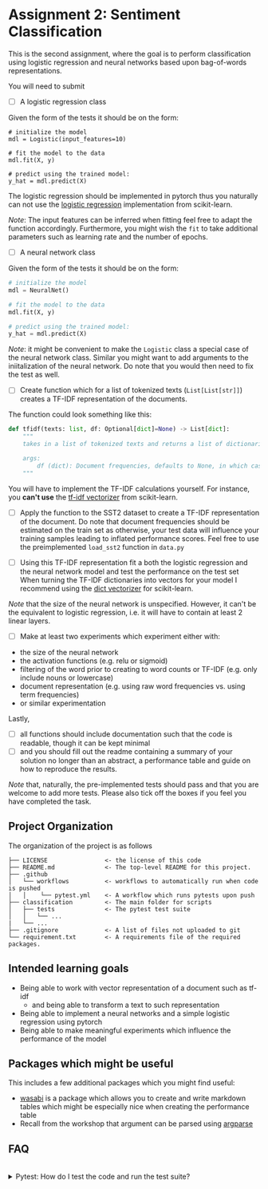 

# Assignment 2: Sentiment Classification
This is the second assignment, where the goal is to perform classification using logistic regression and neural networks based upon bag-of-words representations.

You will need to submit

- [ ] A logistic regression class


Given the form of the tests it should be on the form:
```
# initialize the model
mdl = Logistic(input_features=10)

# fit the model to the data
mdl.fit(X, y)

# predict using the trained model:
y_hat = mdl.predict(X)
```

The logistic regression should be implemented in pytorch thus you naturally can not use the [logistic regression](https://scikit-learn.org/stable/modules/generated/sklearn.linear_model.LogisticRegression.html) implementation from scikit-learn.

*Note*: The input features can be inferred when fitting feel free to adapt the function accordingly. Furthermore, you might wish the `fit` to take additional parameters such as learning rate and the number of epochs. 


- [ ] A neural network class

Given the form of the tests it should be on the form:

```py
# initialize the model
mdl = NeuralNet()

# fit the model to the data
mdl.fit(X, y)

# predict using the trained model:
y_hat = mdl.predict(X)
```

*Note*: it might be convenient to make the `Logistic` class a special case of the neural network class. Similar you might want to add arguments to the iniitalization of the neural network. Do note that you would then need to fix the test as well.

- [ ] Create function which for a list of tokenized texts (`List[List[str]]`) creates a TF-IDF representation of the documents.

The function could look something like this:
```py
def tfidf(texts: list, df: Optional[dict]=None) -> List[dict]:
    """
    takes in a list of tokenized texts and returns a list of dictionaries

    args:
        df (dict): Document frequencies, defaults to None, in which case it is estimated from the texts.
    """
```

You will have to implement the TF-IDF calculations yourself. For instance, you **can't use** the [tf-idf vectorizer](https://scikit-learn.org/stable/modules/generated/sklearn.feature_extraction.text.TfidfVectorizer.html) from scikit-learn. 

- [ ] Apply the function to the SST2 dataset to create a TF-IDF representation of the document.
Do note that document frequencies should be estimated on the train set as otherwise, your test data will influence your training samples leading to inflated performance scores.
Feel free to use the preimplemented `load_sst2` function in `data.py`


- [ ] Using this TF-IDF representation fit a both the logistic regression and the neural network model and test the performance on the test set
When turning the TF-IDF dictionaries into vectors for your model I recommend using the [dict vectorizer](https://scikit-learn.org/stable/modules/generated/sklearn.feature_extraction.DictVectorizer.html) for scikit-learn.

*Note* that the size of the neural network is unspecified. However, it can't be the equivalent to logistic regression, i.e. it will have to contain at least 2 linear layers.

- [ ] Make at least two experiments which experiment either with:
- the size of the neural network
- the activation functions (e.g. relu or sigmoid)
- filtering of the word prior to creating to word counts or TF-IDF (e.g. only include nouns or lowercase)
- document representation (e.g. using raw word frequencies vs. using term frequencies)
- or similar experimentation

Lastly, 
  - [ ] all functions should include documentation such that the code is readable, though it can be kept minimal
  - [ ] and you should fill out the readme containing a summary of your solution no longer than an abstract, a performance table and guide on how to reproduce the results.

*Note* that, naturally, the pre-implemented tests should pass and that you are welcome to add more tests. Please also tick off the boxes if you feel you have completed the task.


## Project Organization
The organization of the project is as follows

```
├── LICENSE                <- the license of this code
├── README.md              <- The top-level README for this project.
├── .github            
│   └── workflows          <- workflows to automatically run when code is pushed
│   │    └── pytest.yml    <- A workflow which runs pytests upon push
├── classification         <- The main folder for scripts
│   ├── tests              <- The pytest test suite
│   │   └── ...
|   └── ...
├── .gitignore             <- A list of files not uploaded to git
└── requirement.txt        <- A requirements file of the required packages.
```


## Intended learning goals
- Being able to work with vector representation of a document such as tf-idf
  - and being able to transform a text to such representation
- Being able to implement a neural networks and a simple logistic regression using pytorch
- Being able to make meaningful experiments which influence the performance of the model


## Packages which might be useful
This includes a few additional packages which you might find useful: 

- [wasabi](https://pypi.org/project/wasabi/) is a package which allows you to create and write markdown tables which might be especially nice when creating the performance table
- Recall from the workshop that argument can be parsed using [argparse](https://docs.python.org/3/library/argparse.html)


## FAQ

<br /> 

<details>
  <summary> Pytest: How do I test the code and run the test suite?</summary>

To run the test suite (pytests) you will need to install the required dependencies. This can be done using 


```
pip install -r requirements.txt
pip install pytest

python -m pytest
```

which will run all the test in the `tests` folder.

Specific tests can be run using:

```
python -m pytest path/to/test_script.py
```

**VS Code**
You can also run your test directly in VS Code. See the guide on the [pytest integration](https://code.visualstudio.com/docs/python/testing) here.

**Code Coverage**
If you want to check code coverage you can run the following:
```
pip install pytest-cov

python -m pytest --cov=.
```



</details>


<br /> 
